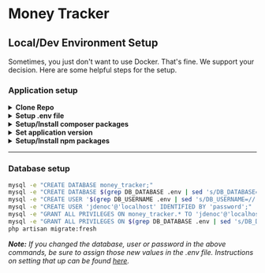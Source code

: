 # Money Tracker
## Local/Dev Environment Setup

Sometimes, you just don't want to use Docker. That's fine. We support your decision. Here are some helpful steps for the setup.

### Application setup
<details><summary><strong>Clone Repo</strong></summary>
<p>

```bash
git clone git@github.com:jdenoc/money-tracker.git --branch=master
cd money-tracker/
```

</p>
</details>

<details><summary><strong>Setup .env file</strong></summary>
<p>

```bash
cp .env.example .env
```

</p>
</details>

<details><summary><strong>Setup/Install composer packages</strong></summary>
<p>

```bash
composer install
```

**_OPTIONAL:_**
If you're working with PhpStorm, be sure to run the following command.
It will generate Laravel Facades that PhpStorm can use.
```bash
composer run-script ide-helper
```

</p>
</details>

<details><summary><strong>Set application version</strong></summary>
<p>

```bash
php artisan app:version $(git describe --always)
```

</details>

<details><summary><strong>Setup/Install npm packages</strong></summary>
<p>

```bash
npm clean-install
.docker/scripts/vite-dev.sh
```

</p>
</details>

---

### Database setup
```bash
mysql -e "CREATE DATABASE money_tracker;"
mysql -e "CREATE DATABASE $(grep DB_DATABASE .env | sed 's/DB_DATABASE=//');"
mysql -e "CREATE USER '$(grep DB_USERNAME .env | sed 's/DB_USERNAME=//')'@'localhost' IDENTIFIED BY '$(grep DB_PASSWORD .env | sed 's/DB_PASSWORD=//')';"
mysql -e "CREATE USER 'jdenoc'@'localhost' IDENTIFIED BY 'password';"
mysql -e "GRANT ALL PRIVILEGES ON money_tracker.* TO 'jdenoc'@'localhost';"
mysql -e "GRANT ALL PRIVILEGES ON $(grep DB_DATABASE .env | sed 's/DB_DATABASE=//').* TO '$(grep DB_USERNAME .env | sed 's/DB_USERNAME=//')'@'localhost';"
php artisan migrate:fresh
```
_**Note:** If you changed the database, user or password in the above commands, be sure to assign those new values in the .env file.
Instructions on setting that up can be found [here](SETUP-ENV.md)._
